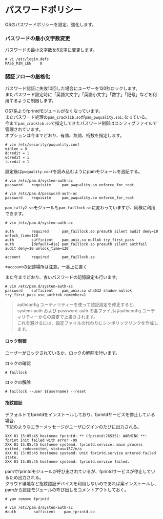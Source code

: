 # パスワードポリシー
OSのパスワードポリシーを設定、強化します。  

### パスワードの最小文字数変更
パスワードの最小文字数を8文字に変更します。  

```
# vi /etc/login.defs
PASS_MIN_LEN    8
```

### 認証フローの厳格化
パスワード認証に失敗10回した場合にユーザーを120秒ロックします。  
またパスワード設定時に「英語大文字」「英語小文字」「数字」「記号」などを利用するように制限します。  

OS7系よりfprintdモジュールがなくなっています。  
またパスワード処理の`pam_cracklib.so`が`pam_pwquality.so`になっている。  
今まで`pam_cracklib.so`で指定してきたパスワード制御はコンフィグファイルで管理されています。  
オプションは今までどおり、有効、無効、桁数を指定します。  

```
# vim /etc/security/pwquality.conf
minlen = 8
dcredit = 1
ucredit = 1
lcredit = 1
```

設定後は`pwquality.conf`を読み込むようにpamモジュールを追記する。  

```
# vim /etc/pam.d/system-auth-ac
password    requisite     pam_pwquality.so enforce_for_root
```

```
# vim /etc/pam.d/password-auth-ac
password    requisite     pam_pwquality.so enforce_for_root
```

`pam_tally2.so`モジュールも`pam_faillock.so`に変わっていますが、同様に利用できます。  

```
# vim /etc/pam.d/system-auth-ac

auth        required      pam_faillock.so preauth silent audit deny=10 unlock_time=120
auth        sufficient    pam_unix.so nullok try_first_pass
auth        [default=die] pam_faillock.so preauth silent authfail audit deny=10 unlock_time=120

account     required      pam_faillock.so
```

※`account`の記述場所は注意。一番上に書く  

また今までどおり、古いパスワードの記憶設定も行います。  

```
# vim /etc/pam.d/system-auth-ac
password    sufficient    pam_unix.so sha512 shadow nullok try_first_pass use_authtok remember=1
```

>authconfig ユーティリティーを使って認証設定を修正すると、  
system-auth および password-auth の各ファイルはauthconfig ユーティリティーからの設定で上書きされます。  
これを避けるには、設定ファイルの代わりにシンボリックリンクを作成します。

#### ロック制御
ユーザーがロックされているか、ロックの解除を行います。  

ロックの確認  

```
# faillock
```

ロックの解除  

```
# faillock --user ${username} --reset
```

#### 指紋認証
デフォルトでfprintdをインストールしており、fprintdサービスを停止している場合、  
下記のようなエラーメッセージがユーザログインのたびに出力される。  

```
XXX 01 15:05:45 hostneme fprintd: ** (fprintd:26535): WARNING **: fprint init failed with error -99
XXX 01 15:05:45 hostneme systemd: fprintd.service: main process exited, code=exited, status=157/n/a
XXX 01 15:05:45 hostneme systemd: Unit fprintd.service entered failed state.
XXX 01 15:05:45 hostneme systemd: fprintd.service failed.
```

pamでfprintdモジュールが呼び出されているが、fprintdサービスが停止しているため出力される。  
クラウド環境など指紋認証デバイスを利用しないのであれば案インストールし、  
pamから認証モジュールの呼び出しをコメントアウトしておく。  

```
# yum remove fprintd
```

```
# vim /etc/pam.d/system-auth-ac
#auth        sufficient    pam_fprintd.so
```
